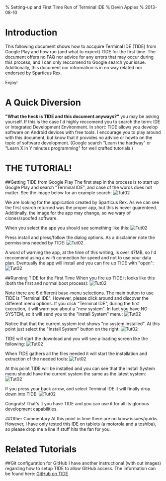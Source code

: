 % Setting-up and First Time Run of Terminal IDE
% Devin Apples
% 2013-08-10

Introduction
============
This following document shows how to accquire Terminal IDE (TIDE) from Google Play and how run (and what to expect) TIDE for the first time.
The document offers no FAQ nor advice for any errors that may occur during this process, and I can only reccomend to Google search your issue.
Additionally, this document nor information is in no way related nor endorsed by Sparticus Rex.

Enjoy! 

A Quick Diversion
=================
**"What the heck is TIDE and this document anyways?"** you may be asking yourself.
If this is the case I'd highly reccomend you to search the term: IDE or Integrated Development Environment.
In short: TIDE allows you develop software on Android devices with free tools.
I encourage you to play around with this document, but know that it provides no advice or howto on the topic of software development.
(Google search "Learn <enter languge> the hardway" or "Learn X in Y minutes programming" for well crafted tutorials.)

THE TUTORIAL!
=============
##Getting TIDE from Google Play 
The first step in the process is to start up Google Play and search "Terminal IDE", and case of the words does not matter.
See the image below for an example search:
![Tut02](./01_SearchTIDE.png "Subtext")

We are looking for the application created by Sparticus Rex.
As we can see the first search returned was the proper app, but this is never guarenteed.
Additinally, the image for the app may change, so we wary of clones/spoofed software.

When you select the app you should see something like this:
![Tut02](./02_AppPreInstall.png "Subtext")

Press install and press/follow the dialog options. As a disclaimer note the permissions needed by TIDE:
![Tut02](./03_AppPermissions.png "Subtext")

A word of warning the app, at the time of this writing, is over 47MB, so I'd reccomend using a wi-fi connection for speed and not to use your data plan.
Eventually the app will install and you can fire up TIDE with "open":
![Tut02](./04_AppInstalled.png "Subtext")

##Running TIDE for the First Time
When you fire up TIDE it looks like this (both the first and normal boot process): 
![Tut02](./05_TIDEFirstScreen.png "Subtext")

Note there are 6 different base-menu selections.
The main button to use TIDE is "Terminal IDE".
However, please click around and discover the different menu options.
If you click "Terminal IDE", during the first execution, it will warn you about a "new system".
In fact you have NO SYSTEM, so it will send you to the "Install System" menu:
![Tut02](./06_TIDEMissingSystem.png "Subtext")

Notice that that the current system text shows "no system installed".
At this point just select the "Install System" button on the right:
![Tut02](./07_TIDESystemInstallFirst.png "Subtext")

TIDE will start the download and you will see a loading screen like the following:
![Tut02](./08_TIDESystemDownload.png "Subtext")

When TIDE gathers all the files needed it will start the installation and extraction of the needed tools:
![Tut02](./09_TIDESystemInstalling.png "Subtext")

At this point TIDE will be installed and you can see that the Install System menu should have the current system the same as the latest system:
![Tut02](./10_TIDESystemInstalledLast.png "Subtext")

If you press your back arrow, and select Terminal IDE it will finally drop down into TIDE:
![Tut02](./11_TIDERunning.png "Subtext")

Congrats!
That's it you have TIDE and you can use it for all its glorious development capabilities.

##Other Commentary
At this point in time there are no know issues/quirks.
However, I have only tested this IDE on tablets (a motorola and a toshiba), so please drop me a line if stuff hits the fan for you.

Related Tutorials
=================
##Git configuration for GitHub
I have another instructional (with out images) regarding how to setup TIDE to allow GitHub access.
The information can be found here: [GitHub on TIDE](https://github.com/devinapples/GitTIDE)
